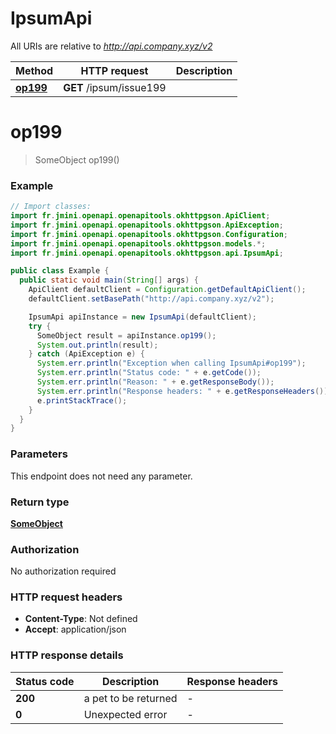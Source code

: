 # IpsumApi

All URIs are relative to *http://api.company.xyz/v2*

Method | HTTP request | Description
------------- | ------------- | -------------
[**op199**](IpsumApi.md#op199) | **GET** /ipsum/issue199 | 


<a name="op199"></a>
# **op199**
> SomeObject op199()



### Example
```java
// Import classes:
import fr.jmini.openapi.openapitools.okhttpgson.ApiClient;
import fr.jmini.openapi.openapitools.okhttpgson.ApiException;
import fr.jmini.openapi.openapitools.okhttpgson.Configuration;
import fr.jmini.openapi.openapitools.okhttpgson.models.*;
import fr.jmini.openapi.openapitools.okhttpgson.api.IpsumApi;

public class Example {
  public static void main(String[] args) {
    ApiClient defaultClient = Configuration.getDefaultApiClient();
    defaultClient.setBasePath("http://api.company.xyz/v2");

    IpsumApi apiInstance = new IpsumApi(defaultClient);
    try {
      SomeObject result = apiInstance.op199();
      System.out.println(result);
    } catch (ApiException e) {
      System.err.println("Exception when calling IpsumApi#op199");
      System.err.println("Status code: " + e.getCode());
      System.err.println("Reason: " + e.getResponseBody());
      System.err.println("Response headers: " + e.getResponseHeaders());
      e.printStackTrace();
    }
  }
}
```

### Parameters
This endpoint does not need any parameter.

### Return type

[**SomeObject**](SomeObject.md)

### Authorization

No authorization required

### HTTP request headers

 - **Content-Type**: Not defined
 - **Accept**: application/json

### HTTP response details
| Status code | Description | Response headers |
|-------------|-------------|------------------|
**200** | a pet to be returned |  -  |
**0** | Unexpected error |  -  |

